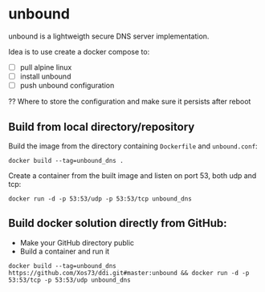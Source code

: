 # unbound
unbound is a lightweigth secure DNS server implementation.

Idea is to use create a docker compose to:
- [ ] pull alpine linux
- [ ] install unbound
- [ ] push unbound configuration

?? Where to store the configuration and make sure it persists after reboot

## Build from local directory/repository

Build the image from the directory containing `Dockerfile` and `unbound.conf`:
```
docker build --tag=unbound_dns .
```

Create a container from the built image and listen on port 53, both udp and tcp:

```
docker run -d -p 53:53/udp -p 53:53/tcp unbound_dns
```

## Build docker solution directly from GitHub:
* Make your GitHub directory public
* Build a container and run it
```
docker build --tag=unbound_dns https://github.com/Xos73/ddi.git#master:unbound && docker run -d -p 53:53/tcp -p 53:53/udp unbound_dns
```
